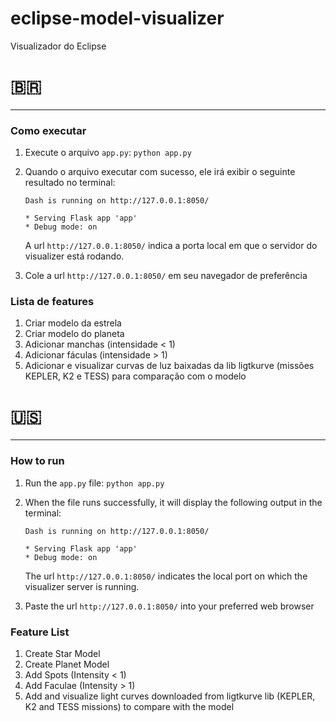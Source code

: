# eclipse-model-visualizer
Visualizador do Eclipse 

# 🇧🇷

***

### Como executar
1. Execute o arquivo `app.py`: 
```python app.py```

2. Quando o arquivo executar com sucesso, ele irá exibir o seguinte resultado no terminal: 
    ```
    Dash is running on http://127.0.0.1:8050/

    * Serving Flask app 'app'
    * Debug mode: on

    ```

    A url ```http://127.0.0.1:8050/``` indica a porta local em que o servidor do visualizer está rodando. 

3. Cole a url ```http://127.0.0.1:8050/``` em seu navegador de preferência

### Lista de features
1. Criar modelo da estrela 
2. Criar modelo do planeta 
3. Adicionar manchas (intensidade < 1)
4. Adicionar fáculas (intensidade > 1)
5. Adicionar e visualizar curvas de luz baixadas da lib ligtkurve (missões KEPLER, K2 e TESS) para comparação com o modelo


# 🇺🇸

*** 

### How to run
1. Run the `app.py` file: 
```python app.py```

2. When the file runs successfully, it will display the following output in the terminal: 
    ```
    Dash is running on http://127.0.0.1:8050/

    * Serving Flask app 'app'
    * Debug mode: on

    ```

    The url ```http://127.0.0.1:8050/``` indicates the local port on which the visualizer server is running.

3. Paste the url ```http://127.0.0.1:8050/``` into your preferred web browser

### Feature List
1. Create Star Model
2. Create Planet Model
3. Add Spots (Intensity < 1)
4. Add Faculae (Intensity > 1)
5. Add and visualize light curves downloaded from ligtkurve lib (KEPLER, K2 and TESS missions) to compare with the model